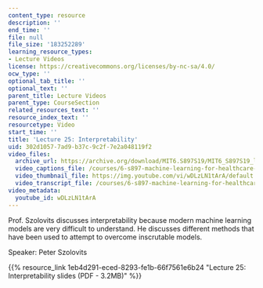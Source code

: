 ```yaml
---
content_type: resource
description: ''
end_time: ''
file: null
file_size: '183252289'
learning_resource_types:
- Lecture Videos
license: https://creativecommons.org/licenses/by-nc-sa/4.0/
ocw_type: ''
optional_tab_title: ''
optional_text: ''
parent_title: Lecture Videos
parent_type: CourseSection
related_resources_text: ''
resource_index_text: ''
resourcetype: Video
start_time: ''
title: 'Lecture 25: Interpretability'
uid: 302d1057-7ad9-b37c-9c2f-7e2a048119f2
video_files:
  archive_url: https://archive.org/download/MIT6.S897S19/MIT6_S897S19_lec25_300k.mp4
  video_captions_file: /courses/6-s897-machine-learning-for-healthcare-spring-2019/a40105597be75542b9a09124a4232b0a_wDLzLN1tArA.vtt
  video_thumbnail_file: https://img.youtube.com/vi/wDLzLN1tArA/default.jpg
  video_transcript_file: /courses/6-s897-machine-learning-for-healthcare-spring-2019/c9bd7218e4e054f8a91072a4b526990d_wDLzLN1tArA.pdf
video_metadata:
  youtube_id: wDLzLN1tArA
---
```


Prof. Szolovits discusses interpretability because modern machine learning models are very difficult to understand. He discusses different methods that have been used to attempt to overcome inscrutable models.

Speaker: Peter Szolovits

{{% resource_link 1eb4d291-eced-8293-fe1b-66f7561e6b24 "Lecture 25: Interpretability slides (PDF - 3.2MB)" %}}

